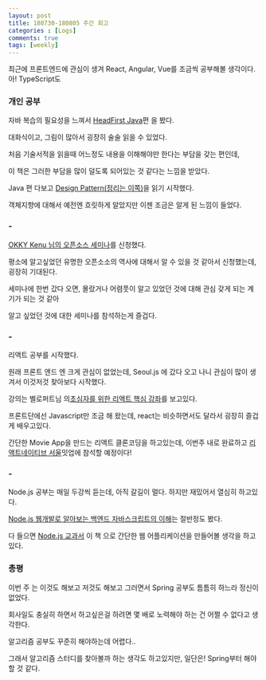 ```yaml
---
layout: post
title: 180730-180805 주간 회고
categories : [Logs]
comments: true
tags: [weekly]
---
```


최근에 프론트엔드에 관심이 생겨 React, Angular, Vue를 조금씩 공부해볼 생각이다. 아! TypeScript도 



### 개인 공부

자바 복습의 필요성을 느껴서 [HeadFirst Java](http://www.aladin.co.kr/shop/wproduct.aspx?ItemId=598332)편 을 봤다.

대화식이고, 그림이 많아서 굉장히 술술 읽을 수 있었다.

처음 기술서적을 읽을때 어느정도 내용을 이해해야만 한다는 부담을 갖는 편인데,

이 책은 그러한 부담을 많이 덜도록 되어있는 것 같다는 느낌을 받았다.

 Java 편 다보고 [Design Pattern(정리는 이쪽)](https://github.com/sehajyang/TIL/blob/master/Java/Design%20Pattern.md)을 읽기 시작했다.

객체지향에 대해서 예전엔 흐릿하게 알았지만 이젠 조금은 알게 된 느낌이 들었다.

 

### -

[OKKY Kenu 님의 오픈소스 세미나](https://okky.kr/article/486676)를 신청했다. 

평소에 알고싶었던 유명한 오픈소소의 역사에 대해서 알 수 있을 것 같아서 신청했는데, 굉장히 기대된다.

세미나에 한번 갔다 오면, 몰랐거나 어렴풋이 알고 있었던 것에 대해 관심 갖게 되는 계기가 되는 것 같아 

알고 싶었던 것에 대한 세미나를 참석하는게 즐겁다.

 

### -

리액트 공부를 시작했다.

원래 프론트 앤드 엔 크게 관심이 없었는데, Seoul.js 에 갔다 오고 나니 관심이 많이 생겨서 이것저것 찾아보다 시작했다.

강의는 벨로퍼트님 의[초심자를 위한 리액트 핵심 강좌](https://www.inflearn.com/course/react-velopert/)를 보고있다.

프론트단에선 Javascript만 조금 해 왔는데, react는 비슷하면서도 달라서 굉장히 즐겁게 배우고있다.

간단한 Movie App을 만드는 리액트 클론코딩을 하고있는데, 이번주 내로 완료하고 [리액트네이티브 서울](https://www.meetup.com/ko-KR/react-native-seoul/events/252138039/)밋업에 참석할 예정이다!


### - 

Node.js 공부는 매일 두강씩 듣는데, 아직 갈길이 멀다. 하지만 재밌어서 열심히 하고있다.

 [Node.js 웹개발로 알아보는 백엔드 자바스크립트의 이해](https://www.inflearn.com/course/node-js-%EC%9B%B9%EA%B0%9C%EB%B0%9C/)는 절반정도 봤다. 

다 들으면 [Node.js 교과서](http://www.aladin.co.kr/shop/wproduct.aspx?ItemId=158379304)  이 책 으로 간단한 웹 어플리케이션을 만들어볼 생각을 하고있다.


### 총평

이번 주 는 이것도 해보고 저것도 해보고 그러면서 Spring 공부도 틈틈히 하느라 정신이 없었다.

회사일도 충실히 하면서 하고싶은걸 하려면 몇 배로 노력해야 하는 건 어쩔 수 없다고 생각한다.

알고리즘 공부도 꾸준히 해야하는데 어렵다.. 

그래서 알고리즘 스터디를 찾아볼까 하는 생각도 하고있지만, 일단은! Spring부터 해야할 것 같다.



